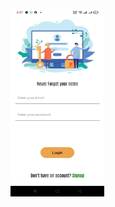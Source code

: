 <p textAlign="center">
  <img src="./assets/appScreensPreview/loginScreen.jpeg" width="150" height="300" title="hover text">
 
</p>